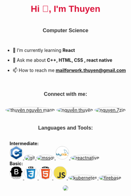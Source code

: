 <!-- Thẻ style để tùy chỉnh giao diện -->
<style>
    /* Căn giữa phần tử */
    .center {
        display: flex;
        justify-content: center;
        align-items: center;
        flex-direction: column;
    }
    
    /* Chỉnh màu và font chữ cho tiêu đề */
    h1 {
        color: #dc143c;
        font-family: Arial, sans-serif;
    }
    
    /* Chỉnh màu và font chữ cho phần giới thiệu */
    h3 {
        color: #333;
        font-family: Arial, sans-serif;
    }
    
    /* Thêm đường viền cho hình ảnh */
    img {
        border: 1px solid #ccc;
        border-radius: 50%;
    }
</style>

<!-- Đoạn mã HTML của bạn -->
<div class="center">
    <h1>Hi 👋, I'm Thuyen</h1>
    <h3>Computer Science</h3>


- 🌱 I’m currently learning **React**

- 💬 Ask me about **C++, HTML, CSS , react native**

- 📫 How to reach me **mailforwork.thuyen@gmail.com**

<h3 align="left">Connect with me:</h3>
<p align="left">
<a href="https://www.linkedin.com/in/thuy%C3%AAn-nguy%E1%BB%85n-m%E1%BA%A1nh-b4a167245/" target="blank"><img align="center" src="https://raw.githubusercontent.com/rahuldkjain/github-profile-readme-generator/master/src/images/icons/Social/linked-in-alt.svg" alt="thuyên nguyễn mạnh" height="30" width="40" /></a>
<a href="https://www.facebook.com/conGamt2k2/" target="blank"><img align="center" src="https://raw.githubusercontent.com/rahuldkjain/github-profile-readme-generator/master/src/images/icons/Social/facebook.svg" alt="nguyễn thuyên" height="30" width="40" /></a>
<a href="https://www.instagram.com/nguyen.7zip/" target="blank"><img align="center" src="https://raw.githubusercontent.com/rahuldkjain/github-profile-readme-generator/master/src/images/icons/Social/instagram.svg" alt="nguyen.7zip" height="30" width="40" /></a>
</p>


<h3 align="left">Languages and Tools:</h3>
<p align="left">
    <strong>Intermediate:</strong><br>
    <a href="https://www.w3schools.com/cpp/" target="_blank" rel="noreferrer">
        <img src="https://raw.githubusercontent.com/devicons/devicon/master/icons/cplusplus/cplusplus-original.svg" alt="cplusplus" width="40" height="40"/>
  </a>
    <a href="https://git-scm.com/" target="_blank" rel="noreferrer">
        <img src="https://www.vectorlogo.zone/logos/git-scm/git-scm-icon.svg" alt="git" width="40" height="40"/>
    </a>
    <a href="https://www.microsoft.com/en-us/sql-server" target="_blank" rel="noreferrer">
        <img src="https://www.svgrepo.com/show/303229/microsoft-sql-server-logo.svg" alt="mssql" width="40" height="40"/>
    </a>
    <a href="https://www.mysql.com/" target="_blank" rel="noreferrer">
        <img src="https://raw.githubusercontent.com/devicons/devicon/master/icons/mysql/mysql-original-wordmark.svg" alt="mysql" width="40" height="40"/>
    </a>
    <a href="https://reactnative.dev/" target="_blank" rel="noreferrer">
        <img src="https://reactnative.dev/img/header_logo.svg" alt="reactnative" width="40" height="40"/>
    </a>
    <br>
    <strong>Basic:</strong><br>
    <a href="https://getbootstrap.com" target="_blank" rel="noreferrer">
        <img src="https://raw.githubusercontent.com/devicons/devicon/master/icons/bootstrap/bootstrap-plain-wordmark.svg" alt="bootstrap" width="40" height="40"/>
    </a>
    <a href="https://www.w3schools.com/css/" target="_blank" rel="noreferrer">
        <img src="https://raw.githubusercontent.com/devicons/devicon/master/icons/css3/css3-original-wordmark.svg" alt="css3" width="40" height="40"/>
    </a>
    <a href="https://www.w3.org/html/" target="_blank" rel="noreferrer">
        <img src="https://raw.githubusercontent.com/devicons/devicon/master/icons/html5/html5-original-wordmark.svg" alt="html5" width="40" height="40"/>
    </a>
    <a href="https://developer.mozilla.org/en-US/docs/Web/JavaScript" target="_blank" rel="noreferrer">
        <img src="https://raw.githubusercontent.com/devicons/devicon/master/icons/javascript/javascript-original.svg" alt="javascript" width="40" height="40"/>
    </a>
    <a href="https://kubernetes.io" target="_blank" rel="noreferrer">
        <img src="https://www.vectorlogo.zone/logos/kubernetes/kubernetes-icon.svg" alt="kubernetes" width="40" height="40"/>
    </a>
     <a href="https://firebase.google.com/" target="_blank" rel="noreferrer">
        <img src="https://www.vectorlogo.zone/logos/firebase/firebase-icon.svg" alt="firebase" width="40" height="40"/>
    </a>
 </p>


<picture>
<source 
  srcset="https://github-readme-stats.vercel.app/api?username=NguyenManhThuyen&show_icons=true&theme=dark"
  media="(prefers-color-scheme: dark)"
/>
<source
  srcset="https://github-readme-stats.vercel.app/api?username=NguyenManhThuyen&show_icons=true"
  media="(prefers-color-scheme: light), (prefers-color-scheme: no-preference)"
/>
<img src="https://github-readme-stats.vercel.app/api?username=NguyenManhThuyen&show_icons=true" />
</picture>
